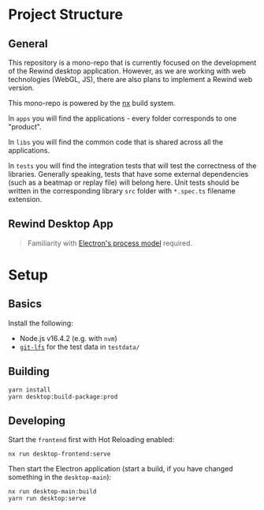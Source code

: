 Project Structure
===

General
---

This repository is a mono-repo that is currently focused on the development of the Rewind desktop application. However,
as we are working with web technologies (WebGL, JS), there are also plans to implement a Rewind web version.

This mono-repo is powered by the [nx](https://nx.dev/) build system.

In `apps` you will find the applications - every folder corresponds to one "product".

In `libs` you will find the common code that is shared across all the applications.

In `tests` you will find the integration tests that will test the correctness of the libraries. Generally speaking,
tests that have some external dependencies (such as a beatmap or replay file) will belong here. Unit tests should be
written in the corresponding library `src` folder with `*.spec.ts` filename extension.


Rewind Desktop App
---

> Familiarity with [Electron's process model](https://www.electronjs.org/docs/latest/tutorial/process-model) required.
 
Setup
===
Basics
---

Install the following:

* Node.js v16.4.2 (e.g. with `nvm`)
* [`git-lfs`](https://git-lfs.github.com/) for the test data in `testdata/`

Building
---

```
yarn install
yarn desktop:build-package:prod
```

Developing
---

Start the `frontend` first with Hot Reloading enabled:

```
nx run desktop-frontend:serve
```

Then start the Electron application (start a build, if you have changed something in the `desktop-main`):

```
nx run desktop-main:build 
yarn run desktop:serve
```
